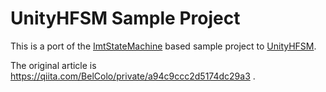 # UnityHFSM Sample Project

This is a port of the [ImtStateMachine](https://github.com/Sinoa/IceMilkTea/blob/develop/Packages/IceMilkTea/Runtime/Core/StateMachine.cs) based sample project to [UnityHFSM](https://github.com/Inspiaaa/UnityHFSM).

The original article is https://qiita.com/BelColo/private/a94c9ccc2d5174dc29a3 .
